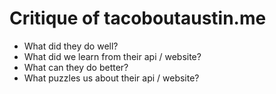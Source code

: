 # Critique of tacoboutaustin.me

* What did they do well?
* What did we learn from their api / website?
* What can they do better?
* What puzzles us about their api / website?



